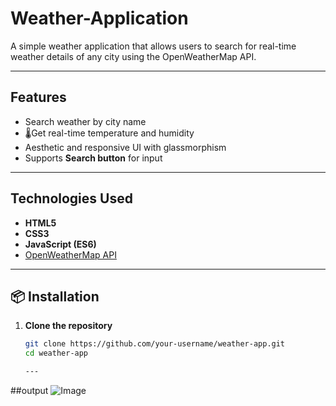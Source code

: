 # Weather-Application

A simple weather application that allows users to search for real-time weather details of any city using the OpenWeatherMap API.

---

## Features

-  Search weather by city name  
- 🌡Get real-time temperature and humidity  
-  Aesthetic and responsive UI with glassmorphism  
- Supports **Search button** for input  

---

##  Technologies Used

- **HTML5**  
- **CSS3**  
- **JavaScript (ES6)**  
- [OpenWeatherMap API](https://openweathermap.org/api)

---

## 📦 Installation

1. **Clone the repository**  
   ```bash
   git clone https://github.com/your-username/weather-app.git
   cd weather-app

   ---
##output ![Image](https://github.com/user-attachments/assets/5efa795d-4fad-426a-a9b0-43d08fbe9095)

